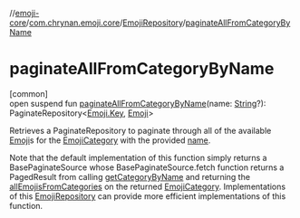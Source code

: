 //[emoji-core](../../../index.md)/[com.chrynan.emoji.core](../index.md)/[EmojiRepository](index.md)/[paginateAllFromCategoryByName](paginate-all-from-category-by-name.md)

# paginateAllFromCategoryByName

[common]\
open suspend fun [paginateAllFromCategoryByName](paginate-all-from-category-by-name.md)(name: [String](https://kotlinlang.org/api/latest/jvm/stdlib/kotlin/-string/index.html)?): PaginateRepository&lt;[Emoji.Key](../-emoji/-key/index.md), [Emoji](../-emoji/index.md)&gt;

Retrieves a PaginateRepository to paginate through all of the available [Emoji](../-emoji/index.md)s for the [EmojiCategory](../-emoji-category/index.md) with the provided [name](paginate-all-from-category-by-name.md).

Note that the default implementation of this function simply returns a BasePaginateSource whose BasePaginateSource.fetch function returns a PagedResult from calling [getCategoryByName](get-category-by-name.md) and returning the [allEmojisFromCategories](../all-emojis-from-categories.md) on the returned [EmojiCategory](../-emoji-category/index.md). Implementations of this [EmojiRepository](index.md) can provide more efficient implementations of this function.
